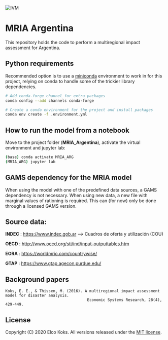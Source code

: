 ![IVM](http://ivm.vu.nl/en/Images/IVM_logo_rgb2_tcm234-851594.svg)

# MRIA Argentina
This repository holds the code to perform a multiregional impact assessment for Argentina.

## Python requirements
Recommended option is to use a [miniconda](https://conda.io/miniconda.html)
environment to work in for this project, relying on conda to handle some of the
trickier library dependencies.

```bash
# Add conda-forge channel for extra packages
conda config --add channels conda-forge

# Create a conda environment for the project and install packages
conda env create -f .environment.yml
```

## How to run the model from a notebook

Move to the project folder (**MRIA_Argentina**), activate the virtual environment and jupyter lab:

```bash
(base) conda activate MRIA_ARG
(MRIA_ARG) jupyter lab
```
## GAMS dependency for the MRIA model
When using the model with one of the predefined data sources, a GAMS dependency is not necessary. When using 
new data, a new file with marginal values of rationing is required. This can (for now) only be done through a licensed GAMS version. 

## Source data:

**INDEC** : https://www.indec.gob.ar --> Cuadros de oferta y utilización (COU)

**OECD** : http://www.oecd.org/sti/ind/input-outputtables.htm 

**EORA** : https://worldmrio.com/countrywise/ 

**GTAP** : https://www.gtap.agecon.purdue.edu/ 

## Background papers

```
Koks, E. E., & Thissen, M. (2016). A multiregional impact assessment model for disaster analysis. 
                                    Economic Systems Research, 28(4), 429-449.
```

## License
Copyright (C) 2020 Elco Koks. All versions released under the [MIT license](LICENSE.md).
